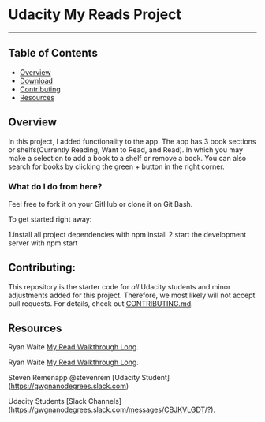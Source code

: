 # Udacity My Reads Project
---
## Table of Contents

* [Overview](#overview)
* [Download](#download)
* [Contributing](#contributing)
* [Resources](#resources)

## Overview

In this project, I added functionality to the app. The app has 3 book sections or shelfs(Currently Reading, Want to Read, and Read). In which you may make a selection to add a book to a shelf or remove a book. You can also search for books by clicking the green + button in the right corner.

### What do I do from here?

Feel free to fork it on your GitHub or clone it on Git Bash.

To get started right away:

1.install all project dependencies with npm install
2.start the development server with npm start

## Contributing:
This repository is the starter code for _all_ Udacity students and minor adjustments added for this project. Therefore, we most likely will not accept pull requests.
For details, check out [CONTRIBUTING.md](CONTRIBUTING.md).

## Resources
Ryan Waite  [My Read Walkthrough Long](https://www.youtube.com/watch?v=acJHkd6K5kI&=&feature=youtu.be).

Ryan Waite  [My Read Walkthrough Long](https://www.youtube.com/watch?v=N8bU1oWlLwY&feature=youtu.be).

Steven Remenapp @stevenrem [Udacity Student] (https://gwgnanodegrees.slack.com)

Udacity Students [Slack Channels] (https://gwgnanodegrees.slack.com/messages/CBJKVLGDT/?).
